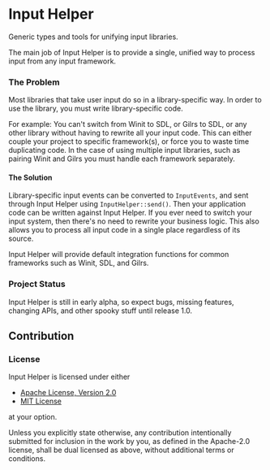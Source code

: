 # Input Helper

Generic types and tools for unifying input libraries.

The main job of Input Helper is to provide a single, unified way to process input from any input framework.

### The Problem

Most libraries that take user input do so in a library-specific way.  In order to use the library, you must write 
library-specific code.

For example: You can't switch from Winit to SDL, or Gilrs to SDL, or any other library without having to rewrite all 
your input code. This can either couple your project to specific framework(s), or force you to waste time duplicating 
code.  In the case of using multiple input libraries, such as pairing Winit and Gilrs you must handle each framework 
separately.

#### The Solution

Library-specific input events can be converted to `InputEvents`, and sent through Input Helper using 
`InputHelper::send()`.  Then your application code can be written against Input Helper.  If you ever need to switch 
your input system, then there's no need to rewrite your business logic.  This also allows you to process all input code
in a single place regardless of its source.

Input Helper will provide default integration functions for common frameworks such as Winit, SDL, and Gilrs.  

### Project Status

Input Helper is still in early alpha, so expect bugs, missing features, changing APIs, and other spooky stuff until
release 1.0.

## Contribution

### License

Input Helper is licensed under either

- [Apache License, Version 2.0](LICENSE-APACHE)
- [MIT License](LICENSE-MIT)

at your option.

Unless you explicitly state otherwise, any contribution intentionally submitted for inclusion in the work by you, as 
defined in the Apache-2.0 license, shall be dual licensed as above, without additional terms or conditions.


